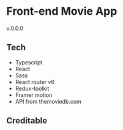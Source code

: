 # Front-end Movie App

v.0.0.0

## Tech

- Typescript
- React
- Sass
- React router v6
- Redux-toolkit
- Framer motion
- API from themoviedb.com

## Creditable

